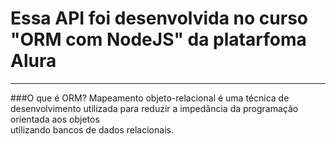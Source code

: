 <h1> Essa API foi desenvolvida no curso "ORM com NodeJS" da platarfoma Alura </h1>
<hr>
###O que é ORM?
Mapeamento objeto-relacional é uma técnica de desenvolvimento utilizada para reduzir a impedância da programação orientada aos objetos<br> 
utilizando bancos de dados relacionais. 
